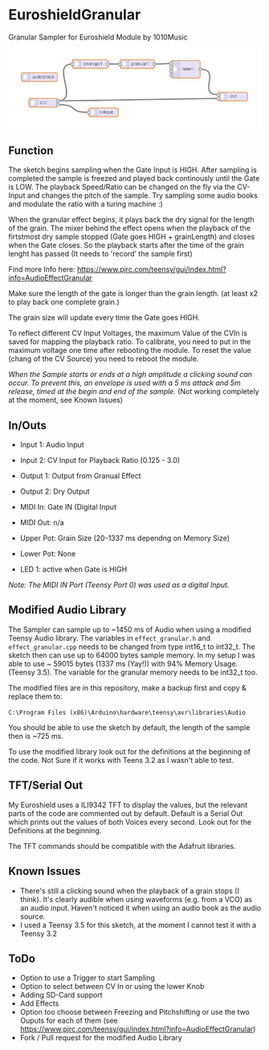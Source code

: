 # EuroshieldGranular
Granular Sampler for Euroshield Module by 1010Music

![Audion Scheme](EuroShieldGranular_Audio_Scheme.JPG)

## Function
The sketch begins sampling when the Gate Input is HIGH. After sampling is completed the sample is freezed and played back continously until the Gate is LOW. The playback Speed/Ratio can be changed on the fly via the CV-Input and changes the pitch of the sample. Try sampling some audio books and modulate the ratio with a turing machine :)

When the granular effect begins, it plays back the dry signal for the length of the grain. The mixer behind the effect opens when the playback of the firtstmost dry sample stopped (Gate goes HIGH + grainLength) and closes when the Gate closes. So the playback starts after the time of the grain lenght has passed (It needs to 'record' the sample first) 

Find more Info here: https://www.pjrc.com/teensy/gui/index.html?info=AudioEffectGranular

Make sure the length of the gate is longer than the grain length. (at least x2 to play back one complete grain.)

The grain size will update every time the Gate goes HIGH. 

To reflect different CV Input Voltages, the maximum Value of the CVIn is saved for mapping the playback ratio. To calibrate, you need to put in the maximum voltage one time after rebooting the module. To reset the value (chang of the CV Source) you need to reboot the module. 

*When the Sample starts or ends at a high amplitude a clicking sound can occur. To prevent this, an envelope is used with a 5 ms attack and 5m release, timed at the begin and end of the sample.* (Not working completely at the moment, see Known Issues)

## In/Outs
* Input 1:	  Audio Input
* Input 2:	  CV Input for Playback Ratio (0.125 - 3.0)
* Output 1: 	Output from Granual Effect
* Output 2:	  Dry Output

* MIDI In:	  Gate IN (Digital Input
* MIDI Out:	  n/a
* Upper Pot:	Grain Size (20-1337 ms dependng on Memory Size)
* Lower Pot:	None
* LED 1:		  active when Gate is HIGH

*Note: The MIDI IN Port (Teensy Port 0) was used as a digital Input.*

## Modified Audio Library
The Sampler can sample up to ~1450 ms of Audio when using a modified Teensy Audio library. The variables in `effect_granular.h` and `effect_granular.cpp` needs to be changed from type int16_t to int32_t. The sketch then can use up to 64000 bytes sample memory. In my setup I was able to use ~ 59015 bytes (1337 ms (Yay!)) with 94% Memory Usage. (Teensy 3.5). The variable for the granular memory needs to be int32_t too. 

The modified files are in this repository, make a backup first and copy & replace them to: 

`C:\Program Files (x86)\Arduino\hardware\teensy\avr\libraries\Audio`

You should be able to use the sketch by default, the length of the sample then is ~725 ms.

To use the modified library look out for the definitions at the beginning of the code. Not Sure if it works with Teens 3.2 as I wasn't able to test. 

## TFT/Serial Out
My Euroshield uses a ILI9342 TFT to display the values, but the relevant parts of the code are commented out by default. Default is a Serial Out which prints out the values of both Voices every second. Look out for the Definitions at the beginning.

The TFT commands should be compatible with the Adafruit libraries.

## Known Issues
* There's still a clicking sound when the playback of a grain stops (I think). It's clearly audible when using waveforms (e.g. from a VCO) as an audio input. Haven't noticed it when using an audio book as the audio source. 
* I used a Teensy 3.5 for this sketch, at the moment I cannot test it with a Teensy 3.2

## ToDo
* Option to use a Trigger to start Sampling
* Option to select between CV In or using the lower Knob
* Adding SD-Card support
* Add Effects
* Option too choose between Freezing and Pitchshifting or use the two Ouputs for each of them (see https://www.pjrc.com/teensy/gui/index.html?info=AudioEffectGranular)
* Fork / Pull request for the modified Audio Library


